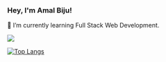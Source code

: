 ### Hey, I'm Amal Biju!

🌱 I’m currently learning Full Stack Web Development.
<!--
**amal-biju/amal-biju** is a ✨ _special_ ✨ repository because its `README.md` (this file) appears on your GitHub profile.

Here are some ideas to get you started:

- 🔭 I’m currently working on ...
- 🌱 I’m currently learning ...
- 👯 I’m looking to collaborate on ...
- 🤔 I’m looking for help with ...
- 💬 Ask me about ...
- 📫 How to reach me: ...
- 😄 Pronouns: ...
- ⚡ Fun fact: ...

-->
<p>
  <img src="https://github-readme-stats.vercel.app/api?username=amal-biju&show_icons=true&theme=light&count_private=true" />
</p>

[![Top Langs](https://github-readme-stats.vercel.app/api/top-langs/?username=amal-biju&layout=compact&theme=light)](https://github.com/amal-biju/github-readme-stats)
